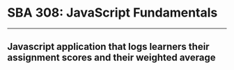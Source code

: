 # SBA 308: JavaScript Fundamentals
---
## Javascript application that logs learners their assignment scores and their weighted average
